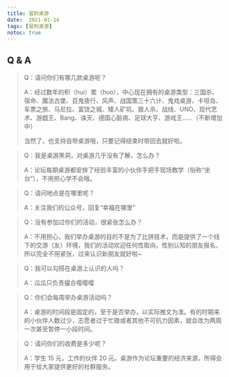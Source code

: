 ```yaml
---
title: 冒刺桌游 
date:  2021-01-14
tags: [冒刺桌游]
notoc: true
---
```


## Q & A

> Q：请问你们有哪几款桌游呢？
> 
> A：经过数年的积（hui）累（huo），中心现在拥有的桌游类型：三国杀、宿命、魔法古堡、百鬼夜行、风声、战国策三十六计、鬼戏桌游、卡坦岛、车票之旅、马尼拉、富饶之城、矮人矿坑、狼人杀、战线、UNO、现代艺术、游戯王、Bang、诛天、德国心脏病、足球大亨、游戏王……（不断增加中）
>
> 当然了，也支持自带桌游哦，只要记得结束时带回去就好啦。

> Q：我是桌游黑洞，对桌游几乎没有了解，怎么办？
>
> A：论坛每期桌游都安排了经验丰富的小伙伴手把手现场教学（俗称“坐台”），不用担心学不会哦。

> Q：请问地点是在哪里呢？
>
> A：关注我们的公众号，回复“幸福在哪里”


> Q：没有参加过你们的活动，很紧张怎么办？
>
> A：不用担心，我们举办桌游的目的不是为了比拼技术，而是提供了一个线下的交游（友）环境，我们的活动欢迎任何性取向，性别认知的朋友报名，所以完全不用紧张，过来认识新朋友就好啦~


> Q：我可以勾搭在桌游上认识的人吗？
>
> A：瓜瓜只负责撮合嘤嘤嘤


> Q：你们会每周举办桌游活动吗？
>
> A：桌游的时间段是固定的，至于是否举办，以实际推文为准。有的时期来的小伙伴人数过少，志愿者过于忙碌或者其他不可抗力因素，就会改为两周一次甚至暂停一小段时间。


> Q：请问你们的收费是多少呢？
>
> A：学生 15 元，工作的伙伴 20 元。桌游作为论坛重要的经济来源，所得会用于给大家提供更好的社群服务。